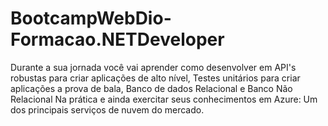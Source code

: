# BootcampWebDio-Formacao.NETDeveloper
Durante a sua jornada você vai aprender como desenvolver em API's robustas para criar aplicações de alto nível, Testes unitários para criar aplicações a prova de bala, Banco de dados Relacional e Banco Não Relacional Na prática e ainda exercitar seus conhecimentos em Azure: Um dos principais serviços de nuvem do mercado.
